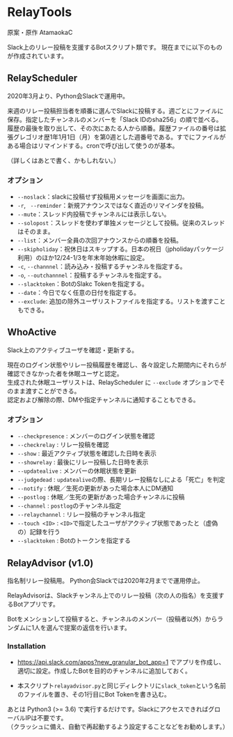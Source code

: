 # RelayTools

原案・原作 AtamaokaC

Slack上のリレー投稿を支援するBotスクリプト類です。
現在までに以下のものが作成されています。

## RelayScheduler

2020年3月より、Python会Slackで運用中。

来週のリレー投稿担当者を順番に選んでSlackに投稿する。週ごとにファイルに保存。指定したチャンネルのメンバーを「Slack IDのsha256」の順で並べる。履歴の最後を取り出して、その次にあたる人から順番。履歴ファイルの番号は拡張グレゴリオ歴1年1月1日（月）を第0週とした週番号である。すでにファイルがある場合はリマインドする。cronで呼び出して使うのが基本。

（詳しくはあとで書く、かもしれない。）

### オプション

- `--noslack`：slackに投稿せず投稿用メッセージを画面に出力。
- `-r`, ` --reminder`：新規アナウンスではなく直近のリマインダを投稿。
- `--mute`：スレッド内投稿でチャンネルには表示しない。
- `--solopost`：スレッドを使わず単独メッセージとして投稿。従来のスレッドはそのまま。
- `--list`：メンバー全員の次回アナウンスからの順番を投稿。
- `--skipholiday`：祝休日はスキップする。日本の祝日（jpholidayパッケージ利用）のほか12/24-1/3を年末年始休暇に設定。
- `-c`, `--channnel`：読み込み・投稿するチャンネルを指定する。
- `-o`, `--outchannnel`：投稿するチャンネルを指定する。
- `--slacktoken`：BotのSlakc Tokenを指定する。
- `--date`：今日でなく任意の日付を指定する。
- `--exclude`: 追加の除外ユーザリストファイルを指定する。リストを渡すこともできる。


## WhoActive

Slack上のアクティブユーザを確認・更新する。

現在のログイン状態やリレー投稿履歴を確認し、各々設定した期間内にそれらが確認できなかった者を休眠ユーザと認定。  
生成された休眠ユーザリストは、RelayScheduler に `--exclude` オプションでそのまま渡すことができる。  
認定および解除の際、DMや指定チャンネルに通知することもできる。

### オプション

- `--checkpresence` : メンバーのログイン状態を確認
- `--checkrelay` : リレー投稿を確認
- `--show` : 最近アクティブ状態を確認した日時を表示
- `--showrelay` : 最後にリレー投稿した日時を表示
- `--updatealive` : メンバーの休眠状態を更新
- `--judgedead` : `updatealive`の際、長期リレー投稿なしによる「死亡」を判定
- `--notify` : 休眠／生死の更新があった場合本人にDM通知
- `--postlog` : 休眠／生死の更新があった場合チャンネルに投稿
- `--channel` : `postlog`のチャンネル指定
- `--relaychannel` : リレー投稿のチャンネル指定
- `--touch <ID>` : `<ID>`で指定したユーザがアクティブ状態であったと（虚偽の）記録を行う
- `--slacktoken` : Botのトークンを指定する


## RelayAdvisor (v1.0)

指名制リレー投稿用。
Python会Slackでは2020年2月までで運用停止。

RelayAdvisorは、Slackチャンネル上でのリレー投稿（次の人の指名）を支援するBotアプリです。

Botをメンションして投稿すると、チャンネルのメンバー（投稿者以外）からランダムに1人を選んで提案の返信を行います。

### Installation

- https://api.slack.com/apps?new_granular_bot_app=1 でアプリを作成し、適切に設定。作成したBotを目的のチャンネルに追加しておく。

- 本スクリプト`relayadvisor.py`と同じディレクトリに`slack_token`という名前のファイルを置き、その1行目にBot Tokenを書き込む。

あとは Python3 (>= 3.6) で実行するだけです。SlackにアクセスできればグローバルIPは不要です。  
（クラッシュに備え、自動で再起動するよう設定することなどをお勧めします。）
